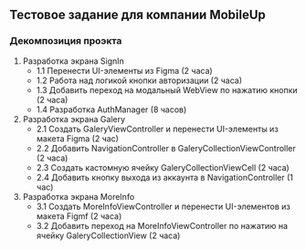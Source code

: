 ## Тестовое задание для компании MobileUp
### Декомпозиция проэкта

  1. Разработка экрана SignIn
      - 1.1 Перенести UI-элементы из Figma (2 часа)
      - 1.2 Работа над логикой кнопки авторизации (2 часа)
      - 1.3 Добавить переход на модальный WebView по нажатию кнопки (2 часа)
      - 1.4 Разработка AuthManager (8 часов)
  2. Разработка экрана Galery
      - 2.1 Создать GaleryViewController и перенести UI-элементы из макета Figmа (2 час)
      - 2.2 Добавить NavigationController в GaleryCollectionViewController (2 часа)
      - 2.3 Создать кастомную ячейку GaleryCollectionViewCell (2 часа)
      - 2.4 Добавить кнопку выхода из аккаунта в NavigationController (1 час)
  3. Разработка экрана MoreInfo 
      - 3.1 Создать MoreInfoViewController и перенести UI-элементов из макета Figmf (2 часа)
      - 3.2 Добавить переход на MoreInfoViewController по нажатию на ячейку GaleryCollectionView (2 часа)

